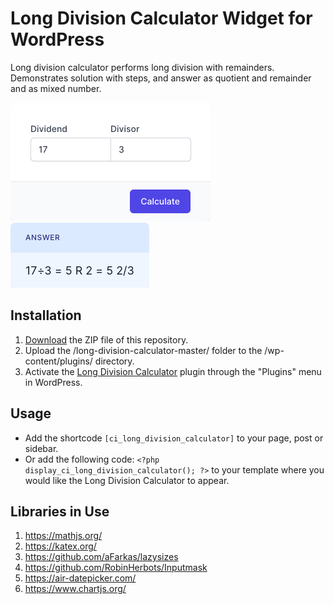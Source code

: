 # Long Division Calculator Widget for WordPress

Long division calculator performs long division with remainders. Demonstrates solution with steps, and answer as quotient and remainder and as mixed number.

![Long Division Calculator Input Form](/assets/images/screenshot-1.png "Long Division Calculator Input Form")
![Long Division Calculator Calculation Results](/assets/images/screenshot-2.png "Long Division Calculator Calculation Results")

## Installation

1. [Download](https://github.com/pub-calculator-io/age-calculator/archive/refs/heads/master.zip) the ZIP file of this repository.
2. Upload the /long-division-calculator-master/ folder to the /wp-content/plugins/ directory.
3. Activate the [Long Division Calculator](https://www.calculator.io/long-division-calculator/ "Long Division Calculator Homepage") plugin through the "Plugins" menu in WordPress.

## Usage
* Add the shortcode `[ci_long_division_calculator]` to your page, post or sidebar.
* Or add the following code: `<?php display_ci_long_division_calculator(); ?>` to your template where you would like the Long Division Calculator to appear.

## Libraries in Use
1. https://mathjs.org/
2. https://katex.org/
3. https://github.com/aFarkas/lazysizes
4. https://github.com/RobinHerbots/Inputmask
5. https://air-datepicker.com/
6. https://www.chartjs.org/
